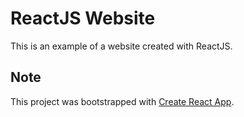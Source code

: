 # ReactJS Website
This is an example of a website created with ReactJS.

## Note
This project was bootstrapped with [Create React App](https://github.com/facebookincubator/create-react-app).
